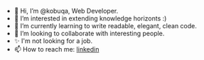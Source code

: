 - 👋 Hi, I’m @kobuqa, Web Developer.
- 👀 I’m interested in extending knowledge horizonts :)
- 🌱 I’m currently learning to write readable, elegant, clean code.
- 💞️ I’m looking to collaborate with interesting people.
- ✨ I'm not looking for a job.
- 📫 How to reach me: [linkedin](https://www.linkedin.com/in/kobuqa/)

<!---
kobuqa/kobuqa is a ✨ special ✨ repository because its `README.md` (this file) appears on your GitHub profile.
You can click the Preview link to take a look at your changes.
--->
